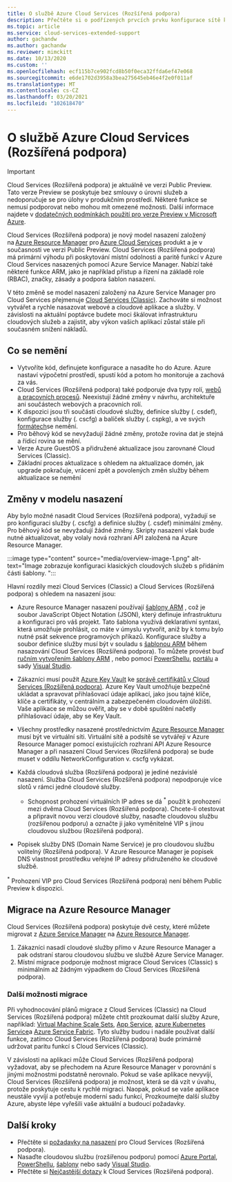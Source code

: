 ```yaml
---
title: O službě Azure Cloud Services (Rozšířená podpora)
description: Přečtěte si o podřízených prvcích prvku konfigurace sítě konfiguračního souboru služby, který určuje Virtual Network a hodnoty DNS.
ms.topic: article
ms.service: cloud-services-extended-support
author: gachandw
ms.author: gachandw
ms.reviewer: mimckitt
ms.date: 10/13/2020
ms.custom: ''
ms.openlocfilehash: ecf115b7ce902fcd8b50f0eca32ffda6ef47e068
ms.sourcegitcommit: e6de1702d3958a3bea275645eb46e4f2e0f011af
ms.translationtype: MT
ms.contentlocale: cs-CZ
ms.lasthandoff: 03/20/2021
ms.locfileid: "102618470"
---
```

# <a name="about-azure-cloud-services-extended-support"></a>O službě Azure Cloud Services (Rozšířená podpora)

> [!IMPORTANT]
> Cloud Services (Rozšířená podpora) je aktuálně ve verzi Public Preview.
> Tato verze Preview se poskytuje bez smlouvy o úrovni služeb a nedoporučuje se pro úlohy v produkčním prostředí. Některé funkce se nemusí podporovat nebo mohou mít omezené možnosti. Další informace najdete v [dodatečných podmínkách použití pro verze Preview v Microsoft Azure](https://azure.microsoft.com/support/legal/preview-supplemental-terms/).

Cloud Services (Rozšířená podpora) je nový model nasazení založený na [Azure Resource Manager](../azure-resource-manager/management/overview.md) pro [Azure Cloud Services](https://azure.microsoft.com/services/cloud-services/) produkt a je v současnosti ve verzi Public Preview. Cloud Services (Rozšířená podpora) má primární výhodu při poskytování místní odolnosti a paritě funkcí v Azure Cloud Services nasazených pomocí Azure Service Manager. Nabízí také některé funkce ARM, jako je například přístup a řízení na základě role (RBAC), značky, zásady a podpora šablon nasazení.  

V této změně se model nasazení založený na Azure Service Manager pro Cloud Services přejmenuje [Cloud Services (Classic)](../cloud-services/cloud-services-choose-me.md). Zachováte si možnost vytvářet a rychle nasazovat webové a cloudové aplikace a služby. V závislosti na aktuální poptávce budete moci škálovat infrastrukturu cloudových služeb a zajistit, aby výkon vašich aplikací zůstal stále při současném snížení nákladů.  

## <a name="what-does-not-change"></a>Co se nemění 
- Vytvoříte kód, definujete konfigurace a nasadíte ho do Azure. Azure nastaví výpočetní prostředí, spustí kód a potom ho monitoruje a zachová za vás.
- Cloud Services (Rozšířená podpora) také podporuje dva typy rolí, [webů a pracovních procesů](../cloud-services/cloud-services-choose-me.md). Neexistují žádné změny v návrhu, architektuře ani součástech webových a pracovních rolí. 
- K dispozici jsou tři součásti cloudové služby, definice služby (. csdef), konfigurace služby (. cscfg) a balíček služby (. cspkg), a ve svých [formátech](cloud-services-model-and-package.md)se nemění. 
- Pro běhový kód se nevyžadují žádné změny, protože rovina dat je stejná a řídicí rovina se mění. 
- Verze Azure GuestOS a přidružené aktualizace jsou zarovnané Cloud Services (Classic).
- Základní proces aktualizace s ohledem na aktualizace domén, jak upgrade pokračuje, vrácení zpět a povolených změn služby během aktualizace se nemění

## <a name="changes-in-deployment-model"></a>Změny v modelu nasazení

Aby bylo možné nasadit Cloud Services (Rozšířená podpora), vyžadují se pro konfiguraci služby (. cscfg) a definice služby (. csdef) minimální změny. Pro běhový kód se nevyžadují žádné změny. Skripty nasazení však bude nutné aktualizovat, aby volaly nová rozhraní API založená na Azure Resource Manager. 

:::image type="content" source="media/overview-image-1.png" alt-text="Image zobrazuje konfiguraci klasických cloudových služeb s přidáním části šablony. ":::

Hlavní rozdíly mezi Cloud Services (Classic) a Cloud Services (Rozšířená podpora) s ohledem na nasazení jsou: 

- Azure Resource Manager nasazení používají [šablony ARM](../azure-resource-manager/templates/overview.md) , což je soubor JavaScript Object Notation (JSON), který definuje infrastrukturu a konfiguraci pro váš projekt. Tato šablona využívá deklarativní syntaxi, která umožňuje prohlásit, co máte v úmyslu vytvořit, aniž by k tomu bylo nutné psát sekvence programových příkazů. Konfigurace služby a soubor definice služby musí být v souladu s [šablonou ARM](../azure-resource-manager/templates/overview.md) během nasazování Cloud Services (Rozšířená podpora). To můžete provést buď [ručním vytvořením šablony ARM](deploy-template.md) , nebo pomocí [PowerShellu](deploy-powershell.md), [portálu](deploy-portal.md) a sady [Visual Studio](deploy-visual-studio.md).  

- Zákazníci musí použít [Azure Key Vault](../key-vault/general/overview.md) ke [správě certifikátů v Cloud Services (Rozšířená podpora)](certificates-and-key-vault.md). Azure Key Vault umožňuje bezpečně ukládat a spravovat přihlašovací údaje aplikací, jako jsou tajné klíče, klíče a certifikáty, v centrálním a zabezpečeném cloudovém úložišti. Vaše aplikace se můžou ověřit, aby se v době spuštění načetly přihlašovací údaje, aby se Key Vault. 

- Všechny prostředky nasazené prostřednictvím [Azure Resource Manager](../azure-resource-manager/templates/overview.md) musí být ve virtuální síti. Virtuální sítě a podsítě se vytvářejí v Azure Resource Manager pomocí existujících rozhraní API Azure Resource Manager a při nasazení Cloud Services (Rozšířená podpora) se bude muset v oddílu NetworkConfiguration v. cscfg vykázat.   

- Každá cloudová služba (Rozšířená podpora) je jediné nezávislé nasazení. Služba Cloud Services (Rozšířená podpora) nepodporuje více slotů v rámci jedné cloudové služby.  
    - Schopnost prohození virtuálních IP adres se dá <sup>*</sup> použít k prohození mezi dvěma Cloud Services (Rozšířená podpora). Chcete-li otestovat a připravit novou verzi cloudové služby, nasaďte cloudovou službu (rozšířenou podporu) a označte ji jako vyměnitelné VIP s jinou cloudovou službou (Rozšířená podpora).  

- Popisek služby DNS (Domain Name Service) je pro cloudovou službu volitelný (Rozšířená podpora). V Azure Resource Manager je popisek DNS vlastnost prostředku veřejné IP adresy přidruženého ke cloudové službě. 


<sup>*</sup> Prohození VIP pro Cloud Services (Rozšířená podpora) není během Public Preview k dispozici.  

## <a name="migration-to-azure-resource-manager"></a>Migrace na Azure Resource Manager

Cloud Services (Rozšířená podpora) poskytuje dvě cesty, které můžete migrovat z [Azure Service Manager](/powershell/azure/servicemanagement/overview) na [Azure Resource Manager](../azure-resource-manager/management/overview.md). 
1) Zákazníci nasadí cloudové služby přímo v Azure Resource Manager a pak odstraní starou cloudovou službu ve službě Azure Service Manager. 
2) Místní migrace podporuje možnost migrace Cloud Services (Classic) s minimálním až žádným výpadkem do Cloud Services (Rozšířená podpora). 

### <a name="additional-migration-options"></a>Další možnosti migrace

Při vyhodnocování plánů migrace z Cloud Services (Classic) na Cloud Services (Rozšířená podpora) můžete chtít prozkoumat další služby Azure, například: [Virtual Machine Scale Sets](../virtual-machine-scale-sets/overview.md), [App Service](../app-service/overview.md), [azure Kubernetes Service](../aks/intro-kubernetes.md)a [Azure Service Fabric](../service-fabric/service-fabric-overview.md). Tyto služby budou i nadále používat další funkce, zatímco Cloud Services (Rozšířená podpora) bude primárně udržovat paritu funkcí s Cloud Services (Classic). 

V závislosti na aplikaci může Cloud Services (Rozšířená podpora) vyžadovat, aby se přechodem na Azure Resource Manager v porovnání s jinými možnostmi podstatně nerovnalo. Pokud se vaše aplikace nevyvíjí, Cloud Services (Rozšířená podpora) je možnost, která se dá vzít v úvahu, protože poskytuje cestu k rychlé migraci. Naopak, pokud se vaše aplikace neustále vyvíjí a potřebuje moderní sadu funkcí, Prozkoumejte další služby Azure, abyste lépe vyřešili vaše aktuální a budoucí požadavky. 

## <a name="next-steps"></a>Další kroky
- Přečtěte si [požadavky na nasazení](deploy-prerequisite.md) pro Cloud Services (Rozšířená podpora).
- Nasaďte cloudovou službu (rozšířenou podporu) pomocí [Azure Portal](deploy-portal.md), [PowerShellu](deploy-powershell.md), [šablony](deploy-template.md) nebo sady [Visual Studio](deploy-visual-studio.md).
- Přečtěte si [Nejčastější dotazy](faq.md) k Cloud Services (Rozšířená podpora).